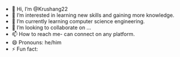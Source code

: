 - 👋 Hi, I’m @Krushang22
- 👀 I’m interested in learning new skills and gaining more knowledge.
- 🌱 I’m currently learning computer science engineering.
- 💞️ I’m looking to collaborate on ...
- 📫 How to reach me- can connect on any platform. 
- 😄 Pronouns: he/him
- ⚡ Fun fact: 

<!---
Krushang22/Krushang22 is a ✨ special ✨ repository because its `README.md` (this file) appears on your GitHub profile.
You can click the Preview link to take a look at your changes.
--->
